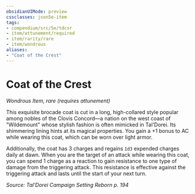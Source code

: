 ```yaml
---
obsidianUIMode: preview
cssclasses: json5e-item
tags:
- compendium/src/5e/tdcsr
- item/attunement/required
- item/rarity/rare
- item/wondrous
aliases: 
- "Coat of the Crest"
---
```

# Coat of the Crest
*Wondrous Item, rare (requires attunement)*  


This exquisite brocade coat is cut in a long, high-collared style popular among nobles of the Clovis Concord—a nation on the west coast of "Wildemount" whose stylish fashion is often mimicked in Tal'Dorei. Its shimmering lining hints at its magical properties. You gain a +1 bonus to AC while wearing this coat, which can be worn over light armor.

Additionally, the coat has 3 charges and regains `1d3` expended charges daily at dawn. When you are the target of an attack while wearing this coat, you can spend 1 charge as a reaction to gain resistance to one type of damage from the triggering attack. This resistance is effective against the triggering attack and lasts until the start of your next turn.

*Source: Tal'Dorei Campaign Setting Reborn p. 194*